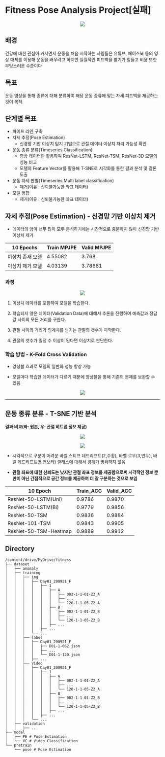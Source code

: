 # Fitness Pose Analysis Project[실패]

<p align="center"><img src = './imgs/title.PNG'>

## 배경

건강에 대한 관심이 커지면서 운동을 처음 시작하는 사람들은 유튜브, 페이스북 등의 영상 매체를 이용해 운동을 배우려고 하지만 실질적인 피드백을 받기가 힘들고 비용 또한 부담스러운 수준이다

## 목표

운동 영상을 통해 종류에 대해 분류하여 해당 운동 종류에 맞는 자세 피드백을 제공하는 것이 목적.

## 단계별 목표

- 파이프 라인 구축
- 자세 추정(Pose Estimation)
    - 신경망 기반 이상치 탐지 기법으로 관절 데이터 이상치 처리 가능성 확인
- 운동 종류 분류(Timeseries Classification)
    - 영상 데이터만 활용하여 ResNet-LSTM, ResNet-TSM, ResNet-3D 모델의 성능 비교
    - 모델의 Feature Vector를 활용해 T-SNE로 시각화를 통한 결과 분석 및 결론 도출
- 운동 자세 판별(Timeseries Multi label classification)
    - 제거(이유 : 신뢰불가능한 좌표 데이터)
- 모델 병합
    - 제거(이유 : 신뢰불가능한 좌표 데이터)

## 자세 추정(Pose Estimation) - 신경망 기반 이상치 제거

- 데이터의 양이 너무 많아 모두 분석하기에는 시간적으로 충분하지 않아 신경망 기반 이상치 제거

|10 Epochs|Train MPJPE|Valid MPJPE|
|---|---|---|
|이상치 존재 모델|4.55082|3.768|
|이상치 제거 모델|4.03139|3.78661|

### 과정

<p align="center"><img src = './imgs/pose-anomaly.png'>

1. 이상치 데이터를 포함하여 모델을 학습한다.

2. 학습되지 않은 데이터(Validation Data)에 대해서 추론을 진행하여 예측값과 정답값 사이의 모든 거리를 구한다.

3. 관절 사이의 거리가 임계치를 넘기는 관절의 갯수가 파악한다.

4. 관절의 갯수가 일정 수 이상이 된다면 이상치로 판단한다.

### 학습 방법 - K-Fold Cross Validation

- 앙상블 효과로 모델의 일반화 성능 향상 가능

- 모델마다 학습한 데이터가 다르기 때문에 앙상블을 통해 기존의 문제를 보완할 수 있음

<p align="center"><img src = './imgs/cv.PNG'>

---

## 운동 종류 분류 - T-SNE 기반 분석

**결과 비교(좌: 원본, 우: 관절 히트맵 정보 제공)**
<p align="center"><img src = './imgs/input.PNG'>

<p align="center"><img src = './imgs/tsne.PNG'>

- 시각적으로 구분이 어려운 바벨 스티프 데드리프트(2,주황), 바벨 로우(3,연두), 바벨 데드리프트(5,연보라) 클래스에 대해서 경계가 명확하지 않음

- **관절 좌표에 대한 신뢰도는 낮지만 관절 좌표 정보를 제공함으로써 시각적인 정보 뿐만이 아닌 간접적으로 공간 정보를 제공하여 더 잘 구분하는 것으로 보임**

|10 Epoch|Train_ACC|Valid_ACC|
|---|---|---|
|ResNet-50-LSTM(Uni)|0.9786|0.9870|
|ResNet-50-LSTM(Bi)|0.9779|0.9856|
|ResNet-50-TSM|0.9836|0.9884|
|ResNet-101-TSM|0.9843|0.9905|
|ResNet-50-TSM-Heatmap|0.9889|0.9912|

## Directory

    /content/drive/MyDrive/fitness
    ├── dataset
    │   ├── anomaly
    │   ├── training
    │   │   ├── img
    │   │   │   ├── Day01_200921_F
    │   │   │   │   ├── 1
    │   │   │   │   │   ├── A
    │   │   │   │   │   │   ├── 002-1-1-01-Z2_A
    │   │   │   │   │   │   ├── ...
    │   │   │   │   │   │   └── 120-1-1-05-Z2_A
    │   │   │   │   │   ├── B
    │   │   │   │   │   │   ├── 002-1-1-01-Z2_B
    │   │   │   │   │   │   ├── ...
    │   │   │   │   │   │   └── 120-1-1-05-Z2_B
    │   │   │   │   │   ├── ...
    │   │   │   │   ├── ...
    │   │   │   └── ...
    │   │   ├── label
    │   │   │   ├── Day01_200921_F
    │   │   │   │   ├── D01-1-062.json
    │   │   │   │   ├── ...
    │   │   │   │   └── D01-1-120.json
    │   │   │   ├── ...
    │   │   ├── Video
    │   │   │   ├── Day01_200921_F
    │   │   │   │   ├── 1
    │   │   │   │   │   ├── A
    │   │   │   │   │   │   ├── 002-1-1-01-Z2_A
    │   │   │   │   │   │   ├── ...
    │   │   │   │   │   │   └── 120-1-1-05-Z2_A
    │   │   │   │   │   ├── B
    │   │   │   │   │   │   ├── 002-1-1-01-Z2_B
    │   │   │   │   │   │   ├── ...
    │   │   │   │   │   │   └── 120-1-1-05-Z2_B
    │   │   │   │   │   ├── ...
    │   │   │   │   ├── ...
    │   │   │   └── ...
    │   ├── validation
    │   │   ├── ...
    ├── model
    │   ├── PE # Pose Estimation 
    │   └── VC # Video Classification
    └── pretrain
        └── pose # Pose Estimation 
